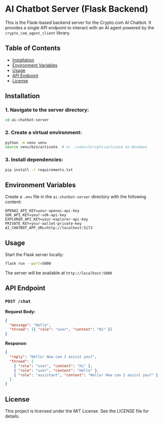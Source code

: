 # AI Chatbot Server (Flask Backend)

This is the Flask-based backend server for the Crypto.com AI Chatbot. It provides a single API endpoint to interact with an AI agent powered by the `crypto_com_agent_client` library.

## Table of Contents

- [Installation](#installation)
- [Environment Variables](#environment-variables)
- [Usage](#usage)
- [API Endpoint](#api-endpoint)
- [License](#license)

## Installation

### 1. Navigate to the server directory:

```sh
cd ai-chatbot-server
```

### 2. Create a virtual environment:

```sh
python -m venv venv
source venv/bin/activate  # or .\venv\Scripts\activate on Windows
```

### 3. Install dependencies:

```sh
pip install -r requirements.txt
```

## Environment Variables

Create a `.env` file in the `ai-chatbot-server` directory with the following content:

```env
OPENAI_API_KEY=your-openai-api-key
SDK_API_KEY=your-sdk-api-key
EXPLORER_API_KEY=your-explorer-api-key
PRIVATE_KEY=your-wallet-private-key
AI_CHATBOT_APP_URL=http://localhost:5173
```

## Usage

Start the Flask server locally:

```sh
flask run --port=5000
```

The server will be available at `http://localhost:5000`

## API Endpoint

### `POST /chat`

**Request Body:**

```json
{
  "message": "Hello",
  "thread": [{ "role": "user", "content": "Hi" }]
}
```

**Response:**

```json
{
  "reply": "Hello! How can I assist you?",
  "thread": [
    { "role": "user", "content": "Hi" },
    { "role": "user", "content": "Hello" },
    { "role": "assistant", "content": "Hello! How can I assist you?" }
  ]
}
```

## License

This project is licensed under the MIT License. See the LICENSE file for details.
